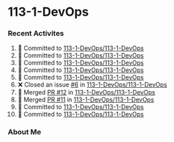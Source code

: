 # 113-1-DevOps

### Recent Activites
<!--START_SECTION:activity-->
1. 📝 Committed to [113-1-DevOps/113-1-DevOps](https://github.com/113-1-DevOps/113-1-DevOps/commit/edbc5c9fc8549f08644a2c9569b1e87bff3f433a)
2. 📝 Committed to [113-1-DevOps/113-1-DevOps](https://github.com/113-1-DevOps/113-1-DevOps/commit/abe3468d98d18cd084f1213fe86c835c00fc10b5)
3. 📝 Committed to [113-1-DevOps/113-1-DevOps](https://github.com/113-1-DevOps/113-1-DevOps/commit/b0d9a364027e3e606d3ed3aad971793fb753d2af)
4. 📝 Committed to [113-1-DevOps/113-1-DevOps](https://github.com/113-1-DevOps/113-1-DevOps/commit/6cfa43f3e29fa112b06e01f3d9f57553aef27575)
5. 📝 Committed to [113-1-DevOps/113-1-DevOps](https://github.com/113-1-DevOps/113-1-DevOps/commit/14532934de5c50558304d7ef884183bd08d02cbf)
6. ❌ Closed an issue [#6](https://github.com/113-1-DevOps/113-1-DevOps/issues/6) in [113-1-DevOps/113-1-DevOps](https://github.com/113-1-DevOps/113-1-DevOps)
7. 🔀 Merged [PR #12](https://github.com/113-1-DevOps/113-1-DevOps/pull/12) in [113-1-DevOps/113-1-DevOps](https://github.com/113-1-DevOps/113-1-DevOps)
8. 🔀 Merged [PR #11](https://github.com/113-1-DevOps/113-1-DevOps/pull/11) in [113-1-DevOps/113-1-DevOps](https://github.com/113-1-DevOps/113-1-DevOps)
9. 📝 Committed to [113-1-DevOps/113-1-DevOps](https://github.com/113-1-DevOps/113-1-DevOps/commit/9ed36f73f55718383747dbb7ae226067da42ea00)
10. 📝 Committed to [113-1-DevOps/113-1-DevOps](https://github.com/113-1-DevOps/113-1-DevOps/commit/7df2adc965dc530139a91d3483c37b932677d3de)
<!--END_SECTION:activity-->

### About Me
<!-- MYLINKS:START -->
<!-- MYLINKS:END -->
